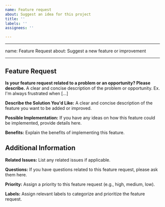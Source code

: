 ```yaml
---
name: Feature request
about: Suggest an idea for this project
title: ''
labels: ''
assignees: ''

---
```


---
name: Feature Request
about: Suggest a new feature or improvement

---

## Feature Request

**Is your feature request related to a problem or an opportunity? Please describe.**
A clear and concise description of the problem or opportunity. Ex. I'm always frustrated when [...]

**Describe the Solution You'd Like:**
A clear and concise description of the feature you want to be added or improved.

**Possible Implementation:**
If you have any ideas on how this feature could be implemented, provide details here.

**Benefits:**
Explain the benefits of implementing this feature.

## Additional Information

**Related Issues:**
List any related issues if applicable.

**Questions:**
If you have questions related to this feature request, please ask them here.

**Priority:**
Assign a priority to this feature request (e.g., high, medium, low).

**Labels:**
Assign relevant labels to categorize and prioritize the feature request.
